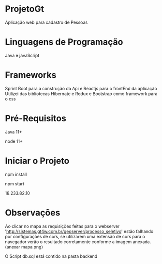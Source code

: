 # ProjetoGt
Aplicação web para cadastro de Pessoas
# Linguagens de Programação
Java e javaScript
# Frameworks
Sprint Boot para a construção da Api e Reactjs para o frontEnd da aplicação
Utilizei das bibliotecas Hibernate e Redux e Bootstrap como framework para o css
# Pré-Requisitos
 Java 11+
 
 node 11+
# Iniciar o Projeto
 
 npm install

 npm start 
 
 18.233.82.10
 
 # Observações
Ao clicar no mapa as requisições feitas para o webserver 'http://sistemas.gt4w.com.br/geoserver/processo_seletivo'
estão falhando por configurações de cors, se utilizarem uma extensão de cors para o navegador verão o resultado corretamente
conforme a imagem anexada. (anexar mapa.png)

 O Script db.sql está contido na pasta backend 



